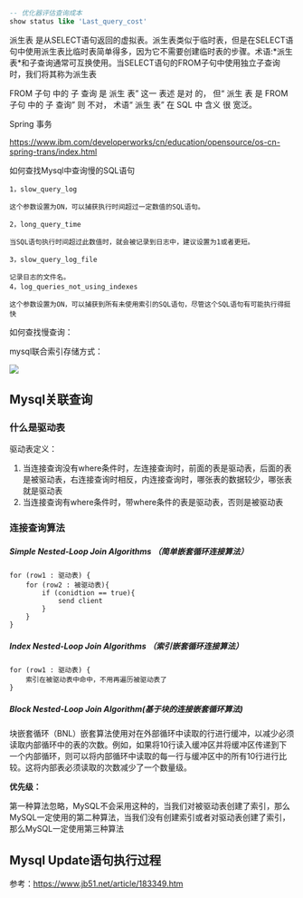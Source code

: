 
```sql
-- 优化器评估查询成本
show status like 'Last_query_cost'
```
派生表 是从SELECT语句返回的虚拟表。派生表类似于临时表，但是在SELECT语句中使用派生表比临时表简单得多，因为它不需要创建临时表的步骤。术语:\*派生表\*和子查询通常可互换使用。当SELECT语句的FROM子句中使用独立子查询时，我们将其称为派生表

FROM 子句 中的 子 查询 是 派生 表” 这一 表述 是对 的， 但“ 派生 表 是 FROM 子句 中的 子 查询” 则 不对， 术语“ 派生 表” 在 SQL 中 含义 很 宽泛。



Spring 事务

https://www.ibm.com/developerworks/cn/education/opensource/os-cn-spring-trans/index.html



如何查找Mysql中查询慢的SQL语句

```
1，slow_query_log

这个参数设置为ON，可以捕获执行时间超过一定数值的SQL语句。

2，long_query_time

当SQL语句执行时间超过此数值时，就会被记录到日志中，建议设置为1或者更短。

3，slow_query_log_file

记录日志的文件名。
4，log_queries_not_using_indexes

这个参数设置为ON，可以捕获到所有未使用索引的SQL语句，尽管这个SQL语句有可能执行得挺快
```



如何查找慢查询：

mysql联合索引存储方式：

 ![](E:\notes\notes\数据库\mysql联合索引存储方式.png) 

## Mysql关联查询

### 什么是驱动表

驱动表定义：

1. 当连接查询没有where条件时，左连接查询时，前面的表是驱动表，后面的表是被驱动表，右连接查询时相反，内连接查询时，哪张表的数据较少，哪张表就是驱动表
2. 当连接查询有where条件时，带where条件的表是驱动表，否则是被驱动表

### 连接查询算法

##### Simple Nested-Loop Join Algorithms （简单嵌套循环连接算法）

```
for (row1 : 驱动表) {
    for (row2 : 被驱动表){
        if (conidtion == true){
            send client
        }
    }
}
```



##### Index Nested-Loop Join Algorithms （索引嵌套循环连接算法）

```
for (row1 : 驱动表) {
    索引在被驱动表中命中，不用再遍历被驱动表了
}
```



##### Block Nested-Loop Join Algorithm(基于块的连接嵌套循环算法)

块嵌套循环（BNL）嵌套算法使用对在外部循环中读取的行进行缓冲，以减少必须读取内部循环中的表的次数。例如，如果将10行读入缓冲区并将缓冲区传递到下一个内部循环，则可以将内部循环中读取的每一行与缓冲区中的所有10行进行比较。这将内部表必须读取的次数减少了一个数量级。

**优先级：**

第一种算法忽略，MySQL不会采用这种的，当我们对被驱动表创建了索引，那么MySQL一定使用的第二种算法，当我们没有创建索引或者对驱动表创建了索引，那么MySQL一定使用第三种算法

## Mysql Update语句执行过程

参考：https://www.jb51.net/article/183349.htm
